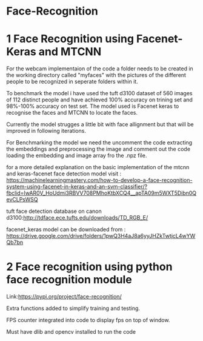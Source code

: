 # Face-Recognition
# 1 Face Recognition using Facenet-Keras and MTCNN

For the webcam implementaion of the code a folder needs to be created in the working directory called "myfaces" with the pictures of the different people to be recognized 
in seperate folders within it.

To benchmark the model i have used the tuft d3100 dataset of 560 images of 112 distinct people and have achieved 100% accuracy on trining set and 98%-100% accuracy on test set.
The model used is Facenet keras to recognise the faces and MTCNN to locate the faces.

Currently the model strugges a little bit with face allignment but that will be improved in following iterations.

For Benchmarking the model we need the uncomment the code extracting the embeddings and preprocessing the image and comment out the code loading the embedding and image array fro the .npz file.

for a more detailed explanation on the basic implementation of the mtcnn and keras-facenet face detection model visit : https://machinelearningmastery.com/how-to-develop-a-face-recognition-system-using-facenet-in-keras-and-an-svm-classifier/?fbclid=IwAR0V_HoUdmi3RBVV708PMhoKtbXCQ4__apTA09m5WXT5Dibn0QevCLPsWSQ

tuft face detection database on canon d3100:http://tdface.ece.tufts.edu/downloads/TD_RGB_E/

facenet_keras model can be downloaded from : https://drive.google.com/drive/folders/1pwQ3H4aJ8a6yyJHZkTwtjcL4wYWQb7bn


 # 2 Face recognition using python face recognition module

Link:https://pypi.org/project/face-recognition/

Extra functions added to simplify training and testing.

FPS counter integrated into code to display fps on top of window.

Must have dlib and opencv installed to run the code

